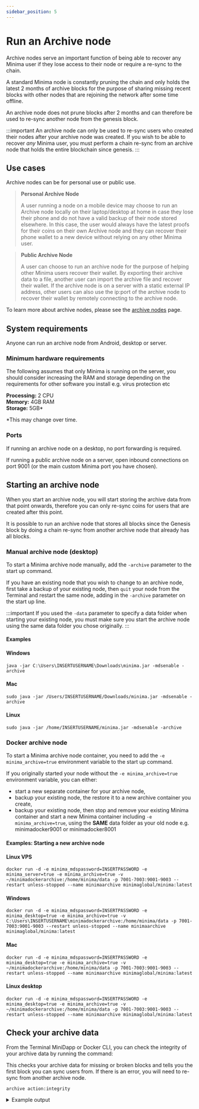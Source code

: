 ```yaml
---
sidebar_position: 5
---
```


# Run an Archive node

Archive nodes serve an important function of being able to recover any Minima user if they lose access to their node or require a re-sync to the chain.

A standard Minima node is constantly pruning the chain and only holds the latest 2 months of archive blocks for the purpose of sharing missing recent blocks with other nodes that are rejoining the network after some time offline.

An archive node does not prune blocks after 2 months and can therefore be used to re-sync another node from the genesis block.

:::important
An archive node can only be used to re-sync users who created their nodes after your archive node was created. If you wish to be able to recover *any* Minima user, you must perform a chain re-sync from an archive node that holds the entire blockchain since genesis.
:::

## Use cases 

Archive nodes can be for personal use or public use.

<!-- There are two methods for using an archive node for recovery purposes:

1. Exporting the archive data from the node to a file (recommended)

2. Connecting to the archive node remotely using its ip address and port number minima is running on e.g. 100.100.100.100:9001

A returning user has two options for re-syncing from an Archive node:

- **Chain re-sync:** to be used when the user still has access to their node but is on the wrong chain or is unable to catch up to the latest tip block as a result of being offline for too long. <br/>
In the case of a chain re-sync, the user's node will not be wiped, only re-synced to the latest tip block.

- **Seed re-sync:** to be used if a user has lost access to their node or device completely; they can restore access to their funds by doing a seed re-sync from a newly created node. Their 24 word Seed Phrase is required.

:::warning
A Seed re-sync should only ever be used as a last resort in the case a user has no valid backup to restore.
::: -->

> **Personal Archive Node**
> 
> A user running a node on a mobile device may choose to run an Archive node locally on their laptop/desktop at home in case they lose their phone and do not have a valid backup of their node stored elsewhere. In this case, the user would always have the latest proofs for their coins on their own Archive node and they can recover their phone wallet to a new device without relying on any other Minima user.

> **Public Archive Node**
> 
> A user can choose to run an archive node for the purpose of helping other Minima users recover their wallet. By exporting their archive data to a file, another user can import the archive file and recover their wallet.
If the archive node is on a server with a static external IP address, other users can also use the ip:port of the archive node to recover their wallet by remotely connecting to the archive node. 

To learn more about archive nodes, please see the [archive nodes](/docs/learn/minima/aboutarchivenodes) page.

## System requirements

Anyone can run an archive node from Android, desktop or server.

### Minimum hardware requirements

The following assumes that only Minima is running on the server, you should consider increasing the RAM and storage depending on the requirements for other software you install e.g. virus protection etc

**Processing:** 2 CPU <br/>
**Memory:** 4GB RAM<br/>
**Storage:** 5GB*

*This may change over time.

### Ports

If running an archive node on a desktop, no port forwarding is required.

If running a public archive node on a server, open inbound connections on port 9001 (or the main custom Minima port you have chosen). 


## Starting an archive node

When you start an archive node, you will start storing the archive data from that point onwards, therefore you can only re-sync coins for users that are created after this point.

It is possible to run an archive node that stores all blocks since the Genesis block by doing a chain re-sync from another archive node that already has all blocks.


### Manual archive node (desktop)
To start a Minima archive node manually, add the `-archive` parameter to the start up command. 

If you have an existing node that you wish to change to an archive node, first take a backup of your existing node, then `quit` your node from the Terminal and restart the same node, adding in the `-archive` parameter on the start up line. 

:::important
If you used the `-data` parameter to specify a data folder when starting your existing node, you must make sure you start the archive node using the same data folder you chose originally.
:::

#### Examples 

#### Windows
```
java -jar C:\Users\INSERTUSERNAME\Downloads\minima.jar -mdsenable -archive
```
#### Mac
```
sudo java -jar /Users/INSERTUSERNAME/Downloads/minima.jar -mdsenable -archive
```
#### Linux
```
sudo java -jar /home/INSERTUSERNAME/minima.jar -mdsenable -archive
```

### Docker archive node

To start a Minima archive node container, you need to add the `-e minima_archive=true` environment variable to the start up command. 

If you originally started your node without the `-e minima_archive=true` environment variable, you can either:
- start a new separate container for your archive node,
- backup your existing node, the restore it to a new archive container you create, 
- backup your existing node, then stop and remove your existing Minima container and start a new Minima container including `-e minima_archive=true`, using the **SAME** data folder as your old node e.g. minimadocker9001 or minimadocker8001

#### Examples: Starting a new archive node

#### Linux VPS
```
docker run -d -e minima_mdspassword=INSERTPASSWORD -e minima_server=true -e minima_archive=true -v ~/minimadockerarchive:/home/minima/data -p 7001-7003:9001-9003 --restart unless-stopped --name minimaarchive minimaglobal/minima:latest
```
#### Windows
```
docker run -d -e minima_mdspassword=INSERTPASSWORD -e minima_desktop=true -e minima_archive=true -v C:\Users\INSERTUSERNAME\minimadockerarchive:/home/minima/data -p 7001-7003:9001-9003 --restart unless-stopped --name minimaarchive minimaglobal/minima:latest
```
#### Mac
```
docker run -d -e minima_mdspassword=INSERTPASSWORD -e minima_desktop=true -e minima_archive=true -v ~/minimadockerarchive:/home/minima/data -p 7001-7003:9001-9003 --restart unless-stopped --name minimaarchive minimaglobal/minima:latest
```
#### Linux desktop
```
docker run -d -e minima_mdspassword=INSERTPASSWORD -e minima_desktop=true -e minima_archive=true -v ~/minimadockerarchive:/home/minima/data -p 7001-7003:9001-9003 --restart unless-stopped --name minimaarchive minimaglobal/minima:latest
```


## Check your archive data

From the Terminal MiniDapp or Docker CLI, you can check the integrity of your archive data by running the command:

This checks your archive data for missing or broken blocks and tells you the first block you can sync users from. If there is an error, you will need to re-sync from another archive node.

```
archive action:integrity
```

<details>
<summary> Example output </summary>

```
archive action:integrity
{
  "command":"archive",
  "params":{
    "action":"integrity"
  },
  "status":true,
  "pending":false,
  "response":{
    "message":"Archive integrity check completed",
    "start":1,
    "blocks":6443,
    "cascade":true,
    "errors":0,
    "recommend":"Your ArchiveDB is correct and has no errors."
  }
}
```

</details>
